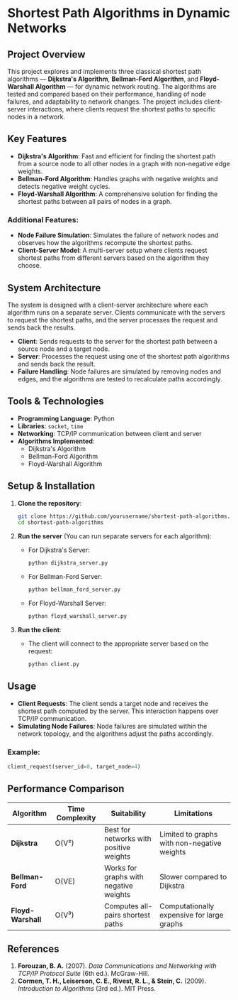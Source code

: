 # Shortest Path Algorithms in Dynamic Networks

## Project Overview
This project explores and implements three classical shortest path algorithms — **Dijkstra's Algorithm**, **Bellman-Ford Algorithm**, and **Floyd-Warshall Algorithm** — for dynamic network routing. The algorithms are tested and compared based on their performance, handling of node failures, and adaptability to network changes. The project includes client-server interactions, where clients request the shortest paths to specific nodes in a network.

## Key Features
- **Dijkstra's Algorithm**: Fast and efficient for finding the shortest path from a source node to all other nodes in a graph with non-negative edge weights.
- **Bellman-Ford Algorithm**: Handles graphs with negative weights and detects negative weight cycles.
- **Floyd-Warshall Algorithm**: A comprehensive solution for finding the shortest paths between all pairs of nodes in a graph.

### Additional Features:
- **Node Failure Simulation**: Simulates the failure of network nodes and observes how the algorithms recompute the shortest paths.
- **Client-Server Model**: A multi-server setup where clients request shortest paths from different servers based on the algorithm they choose.

## System Architecture
The system is designed with a client-server architecture where each algorithm runs on a separate server. Clients communicate with the servers to request the shortest paths, and the server processes the request and sends back the results.

- **Client**: Sends requests to the server for the shortest path between a source node and a target node.
- **Server**: Processes the request using one of the shortest path algorithms and sends back the result.
- **Failure Handling**: Node failures are simulated by removing nodes and edges, and the algorithms are tested to recalculate paths accordingly.

## Tools & Technologies
- **Programming Language**: Python
- **Libraries**: `socket`, `time`
- **Networking**: TCP/IP communication between client and server
- **Algorithms Implemented**:
  - Dijkstra's Algorithm
  - Bellman-Ford Algorithm
  - Floyd-Warshall Algorithm

## Setup & Installation
1. **Clone the repository**:
   ```bash
   git clone https://github.com/yourusername/shortest-path-algorithms.git
   cd shortest-path-algorithms
   ```

2. **Run the server** (You can run separate servers for each algorithm):
   - For Dijkstra's Server:
     ```bash
     python dijkstra_server.py
     ```
   - For Bellman-Ford Server:
     ```bash
     python bellman_ford_server.py
     ```
   - For Floyd-Warshall Server:
     ```bash
     python floyd_warshall_server.py
     ```

3. **Run the client**:
   - The client will connect to the appropriate server based on the request:
     ```bash
     python client.py
     ```

## Usage
- **Client Requests**: The client sends a target node and receives the shortest path computed by the server. This interaction happens over TCP/IP communication.
- **Simulating Node Failures**: Node failures are simulated within the network topology, and the algorithms adjust the paths accordingly.

### Example:
```python
client_request(server_id=0, target_node=4)
```

## Performance Comparison
| **Algorithm**       | **Time Complexity** | **Suitability**                                | **Limitations**                             |
|---------------------|---------------------|------------------------------------------------|---------------------------------------------|
| **Dijkstra**         | O(V²)               | Best for networks with positive weights        | Limited to graphs with non-negative weights |
| **Bellman-Ford**     | O(VE)               | Works for graphs with negative weights         | Slower compared to Dijkstra                 |
| **Floyd-Warshall**   | O(V³)               | Computes all-pairs shortest paths              | Computationally expensive for large graphs |

## References
1. **Forouzan, B. A.** (2007). *Data Communications and Networking with TCP/IP Protocol Suite* (6th ed.). McGraw-Hill.
2. **Cormen, T. H., Leiserson, C. E., Rivest, R. L., & Stein, C.** (2009). *Introduction to Algorithms* (3rd ed.). MIT Press.
